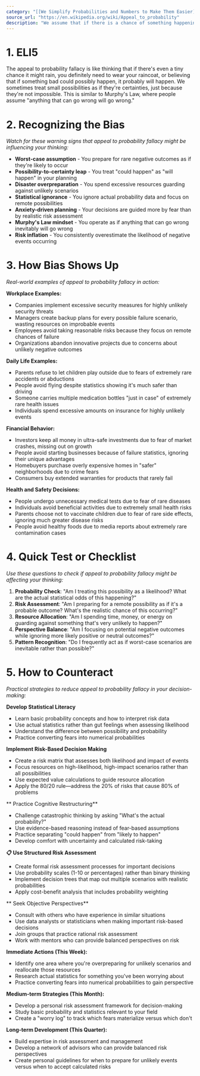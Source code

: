 ```yaml
---
category: "[[We Simplify Probabilities and Numbers to Make Them Easier]]"
source_url: "https://en.wikipedia.org/wiki/Appeal_to_probability"
description: "We assume that if there is a chance of something happening that it will actually happen."
---
```


# 1. ELI5

The appeal to probability fallacy is like thinking that if there's even a tiny chance it might rain, you definitely need to wear your raincoat, or believing that if something bad could possibly happen, it probably will happen. We sometimes treat small possibilities as if they're certainties, just because they're not impossible. This is similar to Murphy's Law, where people assume "anything that can go wrong will go wrong."

# 2. Recognizing the Bias

*Watch for these warning signs that appeal to probability fallacy might be influencing your thinking:*

- **Worst-case assumption** - You prepare for rare negative outcomes as if they're likely to occur
- **Possibility-to-certainty leap** - You treat "could happen" as "will happen" in your planning
- **Disaster overpreparation** - You spend excessive resources guarding against unlikely scenarios
- **Statistical ignorance** - You ignore actual probability data and focus on remote possibilities
- **Anxiety-driven planning** - Your decisions are guided more by fear than by realistic risk assessment
- **Murphy's Law mindset** - You operate as if anything that can go wrong inevitably will go wrong
- **Risk inflation** - You consistently overestimate the likelihood of negative events occurring

# 3. How Bias Shows Up

*Real-world examples of appeal to probability fallacy in action:*

**Workplace Examples:**
- Companies implement excessive security measures for highly unlikely security threats
- Managers create backup plans for every possible failure scenario, wasting resources on improbable events
- Employees avoid taking reasonable risks because they focus on remote chances of failure
- Organizations abandon innovative projects due to concerns about unlikely negative outcomes

**Daily Life Examples:**
- Parents refuse to let children play outside due to fears of extremely rare accidents or abductions
- People avoid flying despite statistics showing it's much safer than driving
- Someone carries multiple medication bottles "just in case" of extremely rare health issues
- Individuals spend excessive amounts on insurance for highly unlikely events

**Financial Behavior:**
- Investors keep all money in ultra-safe investments due to fear of market crashes, missing out on growth
- People avoid starting businesses because of failure statistics, ignoring their unique advantages
- Homebuyers purchase overly expensive homes in "safer" neighborhoods due to crime fears
- Consumers buy extended warranties for products that rarely fail

**Health and Safety Decisions:**
- People undergo unnecessary medical tests due to fear of rare diseases
- Individuals avoid beneficial activities due to extremely small health risks
- Parents choose not to vaccinate children due to fear of rare side effects, ignoring much greater disease risks
- People avoid healthy foods due to media reports about extremely rare contamination cases

# 4. Quick Test or Checklist

*Use these questions to check if appeal to probability fallacy might be affecting your thinking:*

1. **Probability Check**: "Am I treating this possibility as a likelihood? What are the actual statistical odds of this happening?"
2. **Risk Assessment**: "Am I preparing for a remote possibility as if it's a probable outcome? What's the realistic chance of this occurring?"
3. **Resource Allocation**: "Am I spending time, money, or energy on guarding against something that's very unlikely to happen?"
4. **Perspective Balance**: "Am I focusing on potential negative outcomes while ignoring more likely positive or neutral outcomes?"
5. **Pattern Recognition**: "Do I frequently act as if worst-case scenarios are inevitable rather than possible?"

# 5. How to Counteract

*Practical strategies to reduce appeal to probability fallacy in your decision-making:*

**Develop Statistical Literacy**
- Learn basic probability concepts and how to interpret risk data
- Use actual statistics rather than gut feelings when assessing likelihood
- Understand the difference between possibility and probability
- Practice converting fears into numerical probabilities

**Implement Risk-Based Decision Making**
- Create a risk matrix that assesses both likelihood and impact of events
- Focus resources on high-likelihood, high-impact scenarios rather than all possibilities
- Use expected value calculations to guide resource allocation
- Apply the 80/20 rule—address the 20% of risks that cause 80% of problems

** Practice Cognitive Restructuring**
- Challenge catastrophic thinking by asking "What's the actual probability?"
- Use evidence-based reasoning instead of fear-based assumptions
- Practice separating "could happen" from "likely to happen"
- Develop comfort with uncertainty and calculated risk-taking

**📋 Use Structured Risk Assessment**
- Create formal risk assessment processes for important decisions
- Use probability scales (1-10 or percentages) rather than binary thinking
- Implement decision trees that map out multiple scenarios with realistic probabilities
- Apply cost-benefit analysis that includes probability weighting

** Seek Objective Perspectives**
- Consult with others who have experience in similar situations
- Use data analysts or statisticians when making important risk-based decisions
- Join groups that practice rational risk assessment
- Work with mentors who can provide balanced perspectives on risk

**Immediate Actions (This Week):**
- Identify one area where you're overpreparing for unlikely scenarios and reallocate those resources
- Research actual statistics for something you've been worrying about
- Practice converting fears into numerical probabilities to gain perspective

**Medium-term Strategies (This Month):**
- Develop a personal risk assessment framework for decision-making
- Study basic probability and statistics relevant to your field
- Create a "worry log" to track which fears materialize versus which don't

**Long-term Development (This Quarter):**
- Build expertise in risk assessment and management
- Develop a network of advisors who can provide balanced risk perspectives
- Create personal guidelines for when to prepare for unlikely events versus when to accept calculated risks

